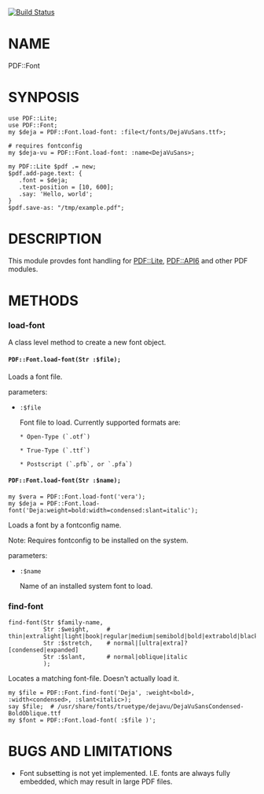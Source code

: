 [![Build Status](https://travis-ci.org/p6-pdf/PDF-Font-p6.svg?branch=master)](https://travis-ci.org/p6-pdf/PDF-Font-p6)

NAME
====

PDF::Font

SYNPOSIS
========

    use PDF::Lite;
    use PDF::Font;
    my $deja = PDF::Font.load-font: :file<t/fonts/DejaVuSans.ttf>;

    # requires fontconfig
    my $deja-vu = PDF::Font.load-font: :name<DejaVuSans>;

    my PDF::Lite $pdf .= new;
    $pdf.add-page.text: {
       .font = $deja;
       .text-position = [10, 600];
       .say: 'Hello, world';
    }
    $pdf.save-as: "/tmp/example.pdf";

DESCRIPTION
===========

This module provdes font handling for [PDF::Lite](PDF::Lite), [PDF::API6](PDF::API6) and other PDF modules.

METHODS
=======

### load-font

A class level method to create a new font object.

#### `PDF::Font.load-font(Str :$file);`

Loads a font file.

parameters:

  * `:$file`

    Font file to load. Currently supported formats are:

        * Open-Type (`.otf`)

        * True-Type (`.ttf`)

        * Postscript (`.pfb`, or `.pfa`)

#### `PDF::Font.load-font(Str :$name);`

    my $vera = PDF::Font.load-font('vera');
    my $deja = PDF::Font.load-font('Deja:weight=bold:width=condensed:slant=italic');

Loads a font by a fontconfig name.

Note: Requires fontconfig to be installed on the system.

parameters:

  * `:$name`

    Name of an installed system font to load.

### find-font

    find-font(Str $family-name,
              Str :$weight,     # thin|extralight|light|book|regular|medium|semibold|bold|extrabold|black
              Str :$stretch,    # normal|[ultra|extra]?[condensed|expanded]
              Str :$slant,      # normal|oblique|italic
              );

Locates a matching font-file. Doesn't actually load it.

    my $file = PDF::Font.find-font('Deja', :weight<bold>, :width<condensed>, :slant<italic>);
    say $file;  # /usr/share/fonts/truetype/dejavu/DejaVuSansCondensed-BoldOblique.ttf
    my $font = PDF::Font.load-font( :$file )';

BUGS AND LIMITATIONS
====================

  * Font subsetting is not yet implemented. I.E. fonts are always fully embedded, which may result in large PDF files.
